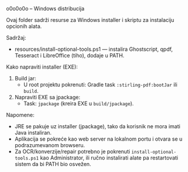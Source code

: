 o0o0o0o – Windows distribucija

Ovaj folder sadrži resurse za Windows installer i skriptu za instalaciju opcionih alata.

Sadržaj:
- resources/install-optional-tools.ps1 — instalira Ghostscript, qpdf, Tesseract i LibreOffice (tiho), dodaje u PATH.

Kako napraviti installer (EXE):
1) Build jar:
   - U root projektu pokrenuti: Gradle task `:stirling-pdf:bootJar` ili `build`.
2) Napraviti EXE sa jpackage:
   - Task: `jpackage` (kreira EXE u `build/jpackage`).

Napomene:
- JRE se pakuje uz installer (jpackage), tako da korisnik ne mora imati Java instaliran.
- Aplikacija se pokreće kao web server na lokalnom portu i otvara se u podrazumevanom browseru.
- Za OCR/konverzije/repair potrebno je pokrenuti `install-optional-tools.ps1` kao Administrator, ili ručno instalirati alate pa restartovati sistem da bi PATH bio osvežen.
